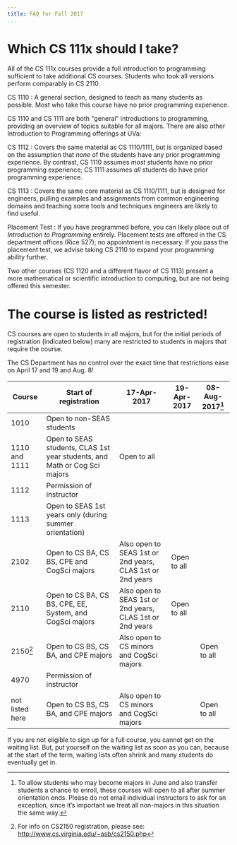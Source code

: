 ```yaml
---
title: FAQ for Fall 2017
...
```


# Which CS 111x should I take?

All of the CS 111x courses provide a full introduction to programming sufficient to take additional CS courses.
Students who took all versions perform comparably in CS 2110.

CS 1110
:   A general section, designed to teach as many students as possible.
    Most who take this course have no prior programming experience.

CS 1110 and CS 1111 are both "general" introductions to programming, providing an overview of topics suitable for all majors.
There are also other Introduction to Programming offerings at UVa:

CS 1112
:   Covers the same material as CS 1110/1111,
    but is organized based on the assumption that *none* of the students have any prior programming experience.
    By contrast, CS 1110 assumes *most* students have no prior programming experience;
    CS 1111 assumes *all* students do have prior programming experience.

CS 1113
:   Covers the same core material as CS 1110/1111, but is designed for engineers,
    pulling examples and assignments from common engineering domains
    and teaching some tools and techniques engineers are likely to find useful.

Placement Test
:   If you have programmed before, you can likely place out of *Introduction to Programming* entirely.
    Placement tests are offered in the CS department offices (Rice 527); no appointment is necessary.
    If you pass the placement test, we advise taking CS 2110 to expand your programming ability further.

Two other courses (CS 1120 and a different flavor of CS 1113) present a more mathematical or scientific introduction to computing, but are not being offered this semester.


# The course is listed as restricted!

CS courses are open to students in all majors, but for the initial periods of registration (indicated below) many are restricted to students in majors that require the course.

The CS Department has no control over the exact time that restrictions ease on April 17 and 19 and Aug. 8!

|Course|Start of registration|17-Apr-2017|19-Apr-2017|08-Aug-2017[^june]|
|------|---------------------|-----------|-----------|------------------|
|1010|Open to non-SEAS students||||
|1110 and 1111|Open to SEAS students, CLAS 1st year students, and Math or Cog Sci majors|Open to all|||
|1112|Permission of instructor||||
|1113|Open to SEAS 1st years only (during summer orientation)||||
|2102|Open to CS BA, CS BS, CPE and CogSci majors|Also open to SEAS 1st or 2nd years, CLAS 1st or 2nd years|Open to all||
|2110|Open to CS BA, CS BS, CPE, EE, System, and CogSci majors|Also open to SEAS 1st or 2nd years, CLAS 1st or 2nd years|Open to all|
|2150[^pdr]|Open to CS BS, CS BA, and CPE majors|Also open to CS minors and CogSci majors||Open to all|
|4970|Permission of instructor||||
|not listed here|Open to CS BS, CS BA, and CPE majors|Also open to CS minors and CogSci majors||Open to all|

[^pdr]: For info on CS2150 registration, please see: <http://www.cs.virginia.edu/~asb/cs2150.php>

[^june]: To allow students who may become majors in June and also transfer students a chance to enroll, these courses will open to all after summer orientation ends.  Please do not email individual instructors to ask for an exception, since it’s important we treat all non-majors in this situation the same way.

If you are not eligible to sign up for a full course, you cannot get on the waiting list. But, put yourself on the waiting list as soon as you can, because at the start of the term, waiting lists often shrink and many students do eventually get in.
